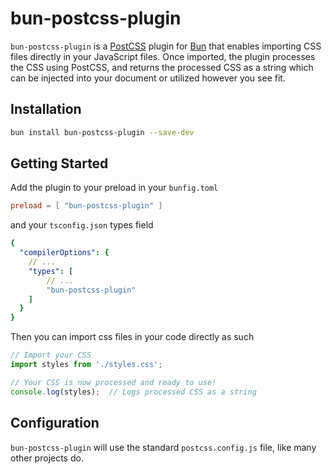 # bun-postcss-plugin

`bun-postcss-plugin` is a [PostCSS](https://postcss.org/) plugin for [Bun](https://bun.sh/) that enables importing CSS files directly in your JavaScript files. Once imported, the plugin processes the CSS using PostCSS, and returns the processed CSS as a string which can be injected into your document or utilized however you see fit.

## Installation

```bash
bun install bun-postcss-plugin --save-dev
```

## Getting Started

Add the plugin to your preload in your `bunfig.toml`

```toml
preload = [ "bun-postcss-plugin" ]
```

and your `tsconfig.json` types field

```yaml yaml is used here to allow comments in JSON
{
  "compilerOptions": {
    // ...
    "types": [
        // ...
        "bun-postcss-plugin"
    ]
  }
}
```

Then you can import css files in your code directly as such

```js
// Import your CSS
import styles from './styles.css';

// Your CSS is now processed and ready to use!
console.log(styles);  // Logs processed CSS as a string
```

## Configuration

`bun-postcss-plugin` will use the standard `postcss.config.js` file, like many other projects do.